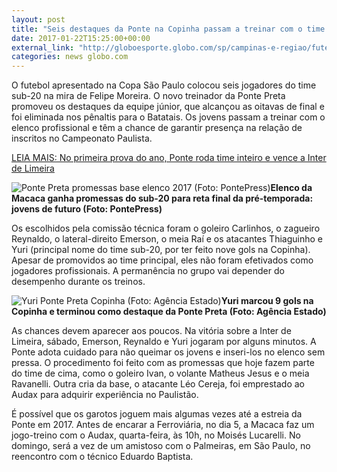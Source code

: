 ```yaml
---
layout: post
title: "Seis destaques da Ponte na Copinha passam a treinar com o time principal"
date: 2017-01-22T15:25:00+00:00
external_link: "http://globoesporte.globo.com/sp/campinas-e-regiao/futebol/times/ponte-preta/noticia/2017/01/seis-destaques-da-ponte-na-copinha-passam-treinar-com-o-time-principal.html"
categories: news globo.com
---
```

O futebol apresentado na Copa São Paulo colocou seis jogadores do time sub-20 na mira de Felipe Moreira. O novo treinador da Ponte Preta promoveu os destaques da equipe júnior, que alcançou as oitavas de final e foi eliminada nos pênaltis para o Batatais. Os jovens passam a treinar com o elenco profissional e têm a chance de garantir presença na relação de inscritos no Campeonato Paulista.

[LEIA MAIS:&nbsp;No primeira prova do ano, Ponte roda time inteiro e vence a Inter de Limeira](http://globoesporte.globo.com/sp/campinas-e-regiao/futebol/noticia/2017/01/no-primeiro-teste-do-ano-ponte-roda-time-inteiro-e-vence-inter-de-limeira.html)

 ![Ponte Preta promessas base elenco 2017 (Foto: PontePress)](http://s2.glbimg.com/9k1CM2ToCfUk2K8_9mXLB0TXX8I=/0x0:950x550/690x400/s.glbimg.com/es/ge/f/original/2017/01/22/ponte1.jpg "Ponte Preta promessas base elenco 2017 (Foto: PontePress)")**Elenco da Macaca&nbsp;ganha promessas do sub-20 para reta final da pré-temporada: jovens de futuro (Foto: PontePress)**

Os escolhidos pela comissão técnica foram o goleiro Carlinhos, o zagueiro Reynaldo, o lateral-direito Emerson, o meia Raí e os atacantes Thiaguinho e Yuri (principal nome do time sub-20, por ter feito nove gols na Copinha). Apesar de promovidos ao time principal, eles não foram efetivados como jogadores profissionais. A permanência no grupo vai depender do desempenho durante os treinos.

 ![Yuri Ponte Preta Copinha (Foto: Agência Estado)](http://s2.glbimg.com/A7yX8mv8lQvVQVdawUIpeM51wD8=/655x0:1648x1315/300x397/s.glbimg.com/es/ge/f/original/2017/01/12/yuri_WgMvQQi.jpg "Yuri Ponte Preta Copinha (Foto: Agência Estado)")**Yuri marcou 9 gols na Copinha e terminou como destaque da Ponte Preta (Foto: Agência Estado)**

As chances devem aparecer aos poucos. Na vitória sobre a Inter de Limeira, sábado, Emerson, Reynaldo e Yuri jogaram por alguns minutos. A Ponte adota cuidado para não queimar os jovens e inseri-los no elenco sem pressa. O procedimento foi feito com as promessas que hoje fazem parte do time de cima, como o goleiro Ivan, o volante Matheus Jesus e o meia Ravanelli. Outra cria da base, o atacante Léo Cereja, foi emprestado ao Audax para adquirir experiência no Paulistão.

É possível que os garotos joguem mais algumas vezes até a estreia da Ponte em 2017. Antes de encarar a Ferroviária, no dia 5, a Macaca faz um jogo-treino com o Audax, quarta-feira, às 10h, no Moisés Lucarelli. No domingo, será a vez de um amistoso com o Palmeiras, em São Paulo, no reencontro com o técnico Eduardo Baptista.

